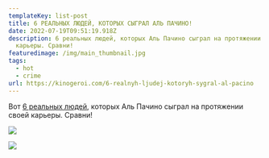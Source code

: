 ```yaml
---
templateKey: list-post
title: 6 РЕАЛЬНЫХ ЛЮДЕЙ, КОТОРЫХ СЫГРАЛ АЛЬ ПАЧИНО!
date: 2022-07-19T09:51:19.918Z
description: 6 реальных людей, которых Аль Пачино сыграл на протяжении своей
  карьеры. Сравни!
featuredimage: /img/main_thumbnail.jpg
tags:
  - hot
  - crime
url: https://kinogeroi.com/6-realnyh-ljudej-kotoryh-sygral-al-pacino
---
```

Вот [6 реальных людей](https://youtu.be/_zWGLtHSRpg), которых Аль Пачино сыграл на протяжении своей карьеры. Cравни!

![](/img/0108_6-al-pacino-movies-based-on-true-stories.00_00_43_16.still1312.jpg)

![](/img/0108_6-al-pacino-movies-based-on-true-stories.00_00_54_16.still1313.jpg)